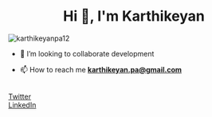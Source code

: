 <h1 align="center">Hi 👋, I'm Karthikeyan</h1> 
<p align="left"> <img src="https://komarev.com/ghpvc/?username=karthikeyanpa12" alt="karthikeyanpa12" /> </p>

- 👯 I’m looking to collaborate development

- 📫 How to reach me **karthikeyan.pa@gmail.com**
 

</br>
<a href="https://twitter.com/@keyan12" target="blank">Twitter</a>
</br>
<a href="https://linkedin.com/in/karthikeyan-annamalai-82592523" target="blank">LinkedIn </li>
